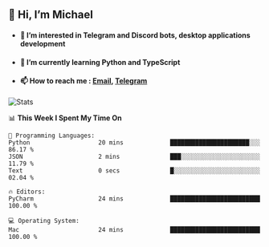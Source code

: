 ## 👋 Hi, I’m Michael
- #### 👀 I’m interested in Telegram and Discord bots, desktop applications development
- #### 🌱 I’m currently learning Python and TypeScript
- #### 📫 How to reach me : [Email](mailto:misha@kurapov.ru), [Telegram](https://t.me/mkurapov)

![Stats](https://github-readme-stats.vercel.app/api?username=krpff&show_icons=true&theme=github_dark&hide_border=true&hide=issues&count_private=true&layout=compact)


<!--START_SECTION:waka-->
📊 **This Week I Spent My Time On** 

```text
💬 Programming Languages: 
Python                   20 mins             ██████████████████████░░░   86.17 % 
JSON                     2 mins              ███░░░░░░░░░░░░░░░░░░░░░░   11.79 % 
Text                     0 secs              █░░░░░░░░░░░░░░░░░░░░░░░░   02.04 % 

🔥 Editors: 
PyCharm                  24 mins             █████████████████████████   100.00 % 

💻 Operating System: 
Mac                      24 mins             █████████████████████████   100.00 % 
```


<!--END_SECTION:waka-->
